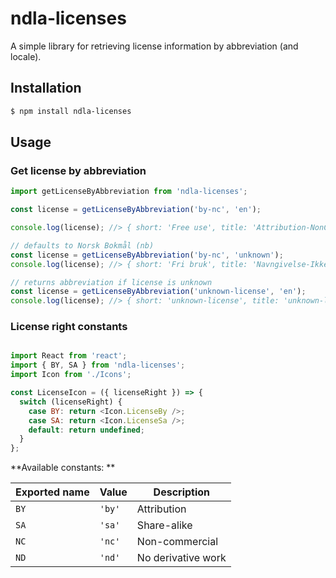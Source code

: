# ndla-licenses

A simple library for retrieving license information by abbreviation (and locale).

## Installation

```sh
$ npm install ndla-licenses
```

## Usage

### Get license by abbreviation
```js
import getLicenseByAbbreviation from 'ndla-licenses';

const license = getLicenseByAbbreviation('by-nc', 'en');

console.log(license); //> { short: 'Free use', title: 'Attribution-NonCommercial', description: 'This license lets others...', rights: ['by', 'sa'] }

// defaults to Norsk Bokmål (nb)
const license = getLicenseByAbbreviation('by-nc', 'unknown');
console.log(license); //> { short: 'Fri bruk', title: 'Navngivelse-IkkeKommersiell', description: 'Denne lisensen gir mulighet...', rights: ['by', 'sa'] }

// returns abbreviation if license is unknown
const license = getLicenseByAbbreviation('unknown-license', 'en');
console.log(license); //> { short: 'unknown-license', title: 'unknown-license', description: 'unknown-license', rights: [] }
```

### License right constants

```js

import React from 'react';
import { BY, SA } from 'ndla-licenses';
import Icon from './Icons';

const LicenseIcon = ({ licenseRight }) => {
  switch (licenseRight) {
    case BY: return <Icon.LicenseBy />;
    case SA: return <Icon.LicenseSa />;
    default: return undefined;
  }
};
```

**Available constants: **

| Exported name | Value | Description |
| --- | --- | --- |
| `BY` | `'by'` | Attribution |
| `SA` | `'sa'` | Share-alike |
| `NC` | `'nc'` | Non-commercial |
| `ND` | `'nd'` | No derivative work |
